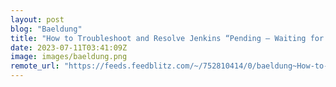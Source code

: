 ```yaml
---
layout: post
blog: "Baeldung"
title: "How to Troubleshoot and Resolve Jenkins “Pending – Waiting for Next Executor” Issue?"
date: 2023-07-11T03:41:09Z
image: images/baeldung.png
remote_url: "https://feeds.feedblitz.com/~/752810414/0/baeldung~How-to-Troubleshoot-and-Resolve-Jenkins-Pending-Waiting-for-Next-Executor-Issue"
---
```

